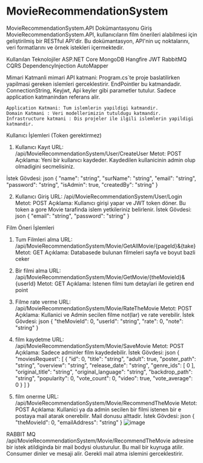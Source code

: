 # MovieRecommendationSystem

MovieRecommendationSystem.API Dokümantasyonu
Giriş
MovieRecommendationSystem.API, kullanıcıların film önerileri alabilmesi için geliştirilmiş bir RESTful API'dir. Bu dokümantasyon, API'nin uç noktalarını, veri formatlarını ve örnek istekleri içermektedir.

Kullanılan Teknolojiler
ASP.NET Core
MongoDB
Hangfire
JWT
RabbitMQ
CQRS
DependencyInjection
AutoMapper

Mimari
  Katmanli mimari
    API katmani:   Program.cs`te proje baslatilirken yapilmasi gereken islemleri gerceklestirir.
                   EndPointler bu katmandadir.
                   ConnectionString, Keyjwt, Api keyler gibi parametler tutulur.
                   Sadece application katmanindan referans alir.
    
    Application Katmani: Tum islemlerin yapildigi katmandir.
    Domain Katmani : Veri modellerimizin tutuldugu katmandir.
    Infrastructure katmani : Dis projeler ile ilgili islemlerin yapildigi katmandir.




Kullanıcı İşlemleri (Token gerektirmez)
1. Kullanıcı Kayıt
URL: /api/MovieRecommendationSystem/User/CreateUser
Metot: POST
Açıklama: Yeni bir kullanıcı kaydeder. Kaydedilen kullanicinin admin olup olmadigini secmelisiniz.

İstek Gövdesi:
json
{
  "name": "string",
  "surName": "string",
  "email": "string",
  "password": "string",
  "isAdmin": true,
  "createdBy": "string"
}

2. Kullanıcı Giriş
URL: /api/MovieRecommendationSystem/User/Login
Metot: POST
Açıklama: Kullanıcı girişi yapar ve JWT token döner. Bu token a gore Movie tarafinda islem yetkileriniz belirlenir.
İstek Gövdesi:
json
{
  "email": "string",
  "password": "string"
}


Film Öneri İşlemleri
1. Tum Filmleri alma
URL: /api/MovieRecommendationSystem/Movie/GetAllMovie/{pageId}&{take}
Metot: GET
Açıklama: Databasede bulunan filmeleri sayfa ve boyut bazli ceker


2. Bir filmi alma
URL: /api/MovieRecommendationSystem/Movie/GetMovie/{theMovieId}&{userId}
Metot: GET
Açıklama: Istenen filmi tum detaylari ile getiren end point


2. Filme rate verme
URL: /api/MovieRecommendationSystem/Movie/RateTheMovie
Metot: POST
Açıklama: Kullanici ve Admin secilen filme not(lar) ve rate verebilir.
İstek Gövdesi:
json
{
  "theMovieId": 0,
  "userId": "string",
  "rate": 0,
  "note": "string"
}


3. film kaydetme
URL: /api/MovieRecommendationSystem/Movie/SaveMovie
Metot: POST
Açıklama: Sadece adminler film kaydedebilir.
İstek Gövdesi:
json
{
  "moviesRequest": [
    {
      "id": 0,
      "title": "string",
      "adult": true,
      "poster_path": "string",
      "overview": "string",
      "release_date": "string",
      "genre_ids": [
        0
      ],
      "original_title": "string",
      "original_language": "string",
      "backdrop_path": "string",
      "popularity": 0,
      "vote_count": 0,
      "video": true,
      "vote_average": 0
    }
  ]
}


2. film onerme
URL: /api/MovieRecommendationSystem/Movie/RecommendTheMovie
Metot: POST
Açıklama: Kullanici ya da admin secilen bir filmi istenen bir e postaya mail atarak onerebilir. Mail donusu alttadir.
İstek Gövdesi:
json
{
  "theMovieId": 0,
  "emailAddress": "string"
}
![image](https://github.com/Ogulcan-Dinsever/MovieRecommendationSystem/assets/67371554/309e5194-8bd0-4f47-8e10-59bad08ccca2)


RABBIT MQ 
/api/MovieRecommendationSystem/Movie/RecommendTheMovie adresine bir istek atildiginda bir mail bodysi olusturulur. Bu mail bir kuyruga atilir. Consumer dinler ve mesaji alir. Gerekli mail atma islemini gerceklestirir.
